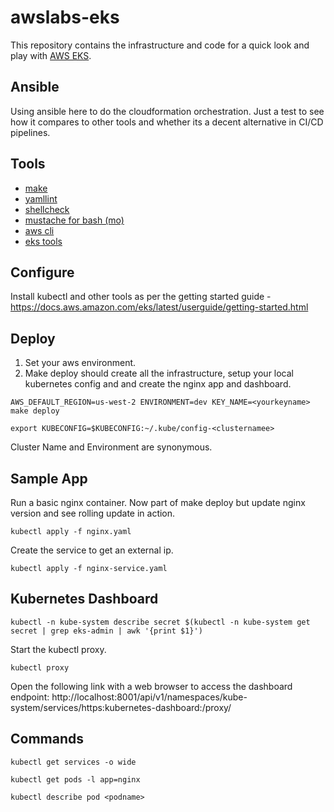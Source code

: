 # awslabs-eks

This repository contains the infrastructure and code for a quick look and play with [AWS EKS](https://docs.aws.amazon.com/eks/latest/userguide/what-is-eks.html).

## Ansible

Using ansible here to do the cloudformation orchestration.  Just a test to see how it compares
to other tools and whether its a decent alternative in CI/CD pipelines.

## Tools

* [make](https://www.gnu.org/software/make/manual/make.html)
* [yamllint](https://github.com/adrienverge/yamllint)
* [shellcheck](https://github.com/koalaman/shellcheck)
* [mustache for bash (mo)](https://mustache.github.io/)
* [aws cli](https://github.com/aws/aws-cli)
* [eks tools](https://docs.aws.amazon.com/eks/latest/userguide/getting-started.html)


## Configure

Install kubectl and other tools as per the getting started guide -  https://docs.aws.amazon.com/eks/latest/userguide/getting-started.html


## Deploy

1. Set your aws environment.
2. Make deploy should create all the infrastructure, setup your local kubernetes config and
and create the nginx app and dashboard.
```
AWS_DEFAULT_REGION=us-west-2 ENVIRONMENT=dev KEY_NAME=<yourkeyname> make deploy
```
```
export KUBECONFIG=$KUBECONFIG:~/.kube/config-<clusternamee>
```

Cluster Name and Environment are synonymous.

## Sample App

Run a basic nginx container.  Now part of make deploy but update nginx version and see rolling update in action.

```
kubectl apply -f nginx.yaml
```

Create the service to get an external ip.

```
kubectl apply -f nginx-service.yaml
```

## Kubernetes Dashboard

```
kubectl -n kube-system describe secret $(kubectl -n kube-system get secret | grep eks-admin | awk '{print $1}')
```
Start the kubectl proxy.
```
kubectl proxy
```

Open the following link with a web browser to access the dashboard endpoint: http://localhost:8001/api/v1/namespaces/kube-system/services/https:kubernetes-dashboard:/proxy/

## Commands

```
kubectl get services -o wide
```
```
kubectl get pods -l app=nginx
```
```
kubectl describe pod <podname>
```
